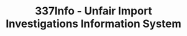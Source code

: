 ---
bigquery: https://console.cloud.google.com/bigquery?p=patents-public-data&d=usitc_investigations&page=dataset&project=sheets-management-319211
citation: US International Trade Commission 337Info Unfair Import Investigations Information
  System
contributors: US International Trade Comission
cost: None
description: US International Trade Commission 337Info Unfair Import Investigations
  Information System contains data on investigations done under Section 337. Section
  337 declares the infringement of certain statutory intellectual property rights
  and other forms of unfair competition in import trade to be unlawful practices.
  Most Section 337 investigations involve allegations of patent or registered trademark
  infringement.
documentation: FAQ and tutorial available on the site
last_edit: 04/06/2022, 23:43:52
location: https://pubapps2.usitc.gov/337external/
maintained_by: US International Trade Comission
schema_fields:
- teoProceedingInvolved
- complainant
- finalDetViolation
- startDateMarkmanHearing
- finalDetNoViolation
- lastUpdated
- investigationNo
- investigationType
- investigationTermDate
- title
- markmanHearing
- publication_number
- ouiiAttorney
- copyrightNumbers
- trademarkNumbers
- internalRemand
- scheduledStartDateEvidHear
- dateComplaintFiled
- issueDateOtherNonFinal
- scheduledEndDateEvidHear
- patentNumbers
- targetDate
- teoReliefGranted
- dateCreated
- teoIdIssueDate
- dateOfPublicationFrNotice
- actualEndDateEvidHear
- finalIdOnViolationIssue
- invUnfairAct
- respondent
- gcAttorney
- teoIdDueDate
- patentNumber
- endDateMarkmanHearing
- ouiiParticipation
- actualStartDateEvidHear
- finalIdOnViolationDue
- docketNo
- htsNumbers
- aljAssigned
- cafcAppeals
- id
- currentActiveALJ
- currentStatus
shortname: unfair_import_investigations
tags:
- import
- legal
- trade
timeframe: 2008-2021 (prior to 2008 downloadable as a JSON file)
title: 337Info - Unfair Import Investigations Information System
uuid: 2721f5ec-e599-4890-9265-9706719fc71e
---